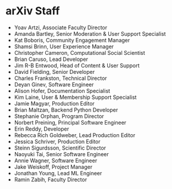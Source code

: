 # arXiv Staff

- Yoav Artzi, Associate Faculty Director
- Amanda Bartley, Senior Moderation & User Support Specialist
- Kat Boboris, Community Engagement Manager
- Shamsi Brinn, User Experience Manager
- Christopher Cameron, Computational Social Scientist
- Brian Caruso, Lead Developer
- Jim R-B Entwood, Head of Content & User Support
- David Fielding, Senior Developer
- Charles Frankston, Technical Director
- Deyan Ginev, Software Engineer
- Alison Hofer, Documentation Specialist
- Kim Laine, User & Membership Support Specialist
- Jamie Magyar, Production Editor
- Brian Maltzan, Backend Python Developer
- Stephanie Orphan, Program Director
- Norbert Preining, Principal Software Engineer
- Erin Reddy, Developer
- Rebecca Rich Goldweber, Lead Production Editor
- Jessica Schriver, Production Editor
- Steinn Sigurdsson, Scientific Director
- Naoyuki Tai, Senior Software Engineer
- Annie Wagner, Software Engineer
- Jake Weiskoff, Project Manager
- Jonathan Young, Lead ML Engineer
- Ramin Zabih, Faculty Director
